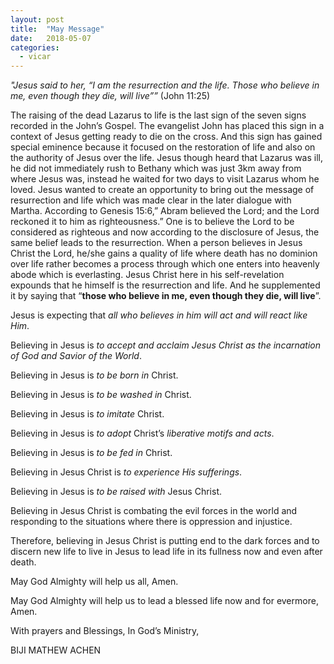 ```yaml
---
layout: post
title:  "May Message"
date:   2018-05-07
categories: 
  - vicar
---
```


_"Jesus said to her, “I am the resurrection and the life. Those who believe in me, even though they die, will live””_ (John 11:25)


The raising of the dead Lazarus to life is the last sign of the seven signs recorded in the John’s Gospel. The evangelist John has placed this sign in a context of Jesus getting ready to die on the cross. And this sign has gained special eminence because it focused on the restoration of life and also on the authority of Jesus over the life. Jesus though heard that Lazarus was ill, he did not immediately rush to Bethany which was just 3km away from where Jesus was, instead he waited for two days to visit Lazarus whom he loved. Jesus wanted to create an opportunity to bring out the message of resurrection and life which was made clear in the later dialogue with Martha. 
According to Genesis 15:6,” Abram believed the Lord; and the Lord reckoned it to him as righteousness.” 
One is to believe the Lord to be considered as righteous and now according to the disclosure of Jesus, the same belief leads to the resurrection. When a person believes in Jesus Christ the Lord, he/she gains a quality of life where death has no dominion over life rather becomes a process through which one enters into heavenly abode which is everlasting. Jesus Christ here in his self-revelation expounds that he himself is the resurrection and life. 
And he supplemented it by saying that “**those who believe in me, even though they die, will live**”. 

Jesus is expecting that _all who believes in him will act and will react like Him_. 

Believing in Jesus is _to accept and acclaim Jesus Christ as the incarnation of God and Savior of the World_. 

Believing in Jesus is _to be born in_ Christ. 

Believing in Jesus is _to be washed in_ Christ. 

Believing in Jesus is _to imitate_ Christ. 

Believing in Jesus is _to adopt_ Christ’s _liberative motifs and acts_.

Believing in Jesus is _to be fed in_ Christ. 

Believing in Jesus Christ is _to experience His sufferings_. 

Believing in Jesus is _to be raised with_ Jesus Christ. 

Believing in Jesus Christ is combating the evil forces in the world and responding to the situations where there is oppression and injustice. 

Therefore, believing in Jesus Christ is putting end to the dark forces and to discern new life to live in Jesus to lead life in its fullness now and even after death. 


May God Almighty will help us all, Amen.

May God Almighty will help us to lead a blessed life now and for evermore, Amen. 


With prayers and Blessings, 
In God’s Ministry, 

BIJI MATHEW ACHEN
